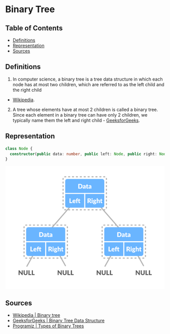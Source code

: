 # Binary Tree

## Table of Contents
- [Definitions](#definitions)
- [Representation](#representation)
- [Sources](#sources)

## Definitions
1. In computer science, a binary tree is a tree data structure in which each node has at
most two children, which are referred to as the left child and the right child 
- [Wikipedia][1].

2. A tree whose elements have at most 2 children is called a binary tree. Since each
element in a binary tree can have only 2 children, we typically name them the left and
right child - [GeeksforGeeks][2].

## Representation

```typescript
class Node {
  constructor(public data: number, public left: Node, public right: Node)
}
```

![Binary Tree Representation](./resources/binary-tree-representation.png)

## Sources
- [Wikipedia | Binary tree][1]
- [GeeksforGeeks | Binary Tree Data Structure][2]
- [Programiz | Types of Binary Trees][3]

[1]: https://en.wikipedia.org/wiki/Binary_tree
[2]: https://www.geeksforgeeks.org/binary-tree-data-structure/
[3]: https://www.programiz.com/dsa/binary-tree
